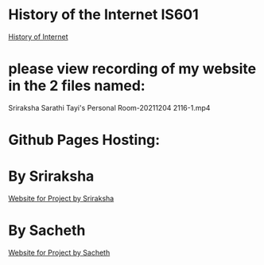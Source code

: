 # History of the Internet IS601
[History of Internet](http://inthistory.eastus.azurecontainer.io/)
# please view recording of my website in the 2 files named:
Sriraksha Sarathi Tayi's Personal Room-20211204 2116-1.mp4
# Github Pages Hosting:
# By Sriraksha
[Website for Project by Sriraksha](https://sriraksha-sarathi.github.io/internet-history-601/public_html/OOP.html)
# By Sacheth
[Website for Project by Sacheth](https://sacheth-ranganathasetty-tenugondlu.github.io/IS601-Project2/public_html/index.html)
